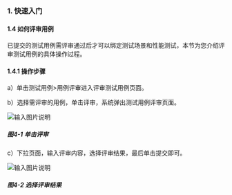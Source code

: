### 1. 快速入门

#### 1.4 如何评审用例

已提交的测试用例需评审通过后才可以绑定测试场景和性能测试，本节为您介绍评审测试用例的具体操作过程。

#### 1.4.1 操作步骤

a）单击测试用例>用例评审进入评审测试用例页面。

b）选择需评审的用例，单击评审，系统弹出测试用例评审页面。

![输入图片说明](../../../images/SoFlu%E5%85%A8%E8%87%AA%E5%8A%A8%E6%B5%8B%E8%AF%95%E5%B9%B3%E5%8F%B0%E6%95%99%E7%A8%8B/1.%20%E6%9C%80%E6%96%B0%E7%89%88%E6%9C%AC-%E6%9B%B4%E6%96%B0%E6%97%A5%E6%9C%9F-2023.04.03/1.%20%E5%BF%AB%E9%80%9F%E5%85%A5%E9%97%A8/4-1.png)

##### 图4-1 单击评审

c）下拉页面，输入评审内容，选择评审结果，最后单击提交即可。

![输入图片说明](../../../images/SoFlu%E5%85%A8%E8%87%AA%E5%8A%A8%E6%B5%8B%E8%AF%95%E5%B9%B3%E5%8F%B0%E6%95%99%E7%A8%8B/1.%20%E6%9C%80%E6%96%B0%E7%89%88%E6%9C%AC-%E6%9B%B4%E6%96%B0%E6%97%A5%E6%9C%9F-2023.04.03/1.%20%E5%BF%AB%E9%80%9F%E5%85%A5%E9%97%A8/4-2.png)

##### 图4-2 选择评审结果
